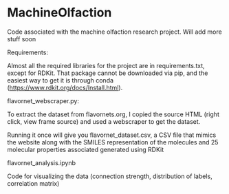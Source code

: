 # MachineOlfaction
Code associated with the machine olfaction research project. Will add more stuff soon


Requirements:

Almost all the required libraries for the project are in requirements.txt, except for RDKit. That package cannot be downloaded via pip, and the easiest way to get it is through conda (https://www.rdkit.org/docs/Install.html).


flavornet_webscraper.py:

To extract the dataset from flavornets.org, I copied the source HTML (right click, view frame source) and used a webscraper to get the dataset.

Running it once will give you flavornet_dataset.csv, a CSV file that mimics the website along with the SMILES representation of the molecules and 25 molecular properties associated generated using RDKit

flavornet_analysis.ipynb

Code for visualizing the data (connection strength, distribution of labels, correlation matrix)